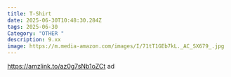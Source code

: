 ```yaml
---
title: T-Shirt
date: 2025-06-30T10:48:30.284Z
tags: 2025-06-30
Category: "OTHER "
description: 9.xx
image: https://m.media-amazon.com/images/I/71tT1GEb7kL._AC_SX679_.jpg
---
```

https://amzlink.to/az0g7sNb1oZCt ad